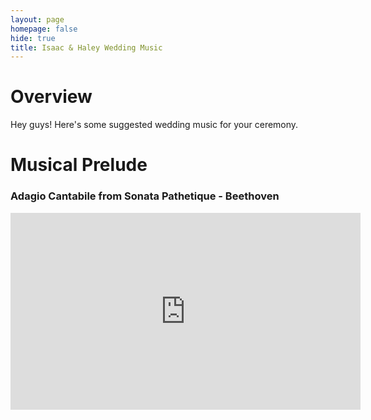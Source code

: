 ```yaml
---
layout: page
homepage: false
hide: true
title: Isaac & Haley Wedding Music
---
```


# Overview

Hey guys! Here's some suggested wedding music for your ceremony.

# Musical Prelude
### Adagio Cantabile from Sonata Pathetique - Beethoven
<iframe width="560" height="315" src="https://www.youtube.com/embed/tftO37Tq2Xc" frameborder="0" allow="accelerometer; autoplay; encrypted-media; gyroscope; picture-in-picture" allowfullscreen></iframe>
